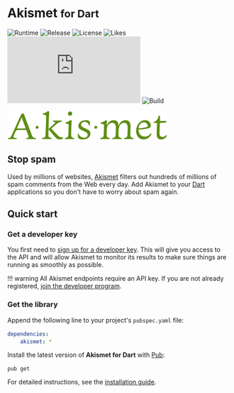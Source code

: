 # Akismet <small>for Dart</small>
![Runtime](https://badgen.net/pub/sdk-version/akismet) ![Release](https://badgen.net/pub/v/akismet) ![License](https://badgen.net/pub/license/akismet) ![Likes](https://badgen.net/pub/likes/akismet) ![Coverage](https://badgen.net/coveralls/c/github/cedx/akismet.dart) ![Build](https://badgen.net/github/checks/cedx/akismet.dart/main)

![Akismet](img/akismet.png)

## Stop spam
Used by millions of websites, [Akismet](https://akismet.com) filters out hundreds of millions of spam comments from the Web every day.
Add Akismet to your [Dart](https://dart.dev) applications so you don't have to worry about spam again.

## Quick start

### Get a developer key
You first need to [sign up for a developer key](https://akismet.com/signup/?plan=developer).
This will give you access to the API and will allow Akismet to monitor its results to make sure things are running as smoothly as possible.

!!! warning
	All Akismet endpoints require an API key. If you are not already registered,
	[join the developer program](https://akismet.com/signup/?plan=developer).

### Get the library
Append the following line to your project's `pubspec.yaml` file:

``` yaml
dependencies:
	akismet: *
```

Install the latest version of **Akismet for Dart** with [Pub](https://dart.dev/tools/pub):

``` shell
pub get
```

For detailed instructions, see the [installation guide](installation.md).
